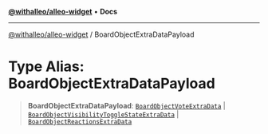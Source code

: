 [**@withalleo/alleo-widget**](../README.md) • **Docs**

***

[@withalleo/alleo-widget](../globals.md) / BoardObjectExtraDataPayload

# Type Alias: BoardObjectExtraDataPayload

> **BoardObjectExtraDataPayload**: [`BoardObjectVoteExtraData`](../classes/BoardObjectVoteExtraData.md) \| [`BoardObjectVisibilityToggleStateExtraData`](../classes/BoardObjectVisibilityToggleStateExtraData.md) \| [`BoardObjectReactionsExtraData`](../classes/BoardObjectReactionsExtraData.md)
